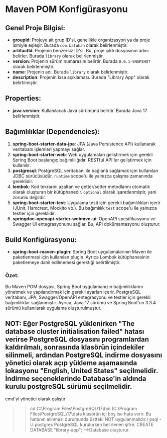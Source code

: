 # Maven POM Konfigürasyonu

## Genel Proje Bilgisi:
- **groupId**: Projeye ait grup ID'si, genellikle organizasyon ya da proje ismiyle eşleşir. Burada `com.batuhan` olarak belirlenmiştir.
- **artifactId**: Projenin benzersiz ID'si. Bu, proje çıktı dosyasının adını belirler. Burada `library` olarak belirlenmiştir.
- **version**: Projenin sürüm numarasını belirtir. Burada `0.0.1-SNAPSHOT` olarak belirlenmiştir.
- **name**: Projenin adı. Burada `library` olarak belirlenmiştir.
- **description**: Projenin kısa açıklaması. Burada "Library App" olarak belirtilmiştir.

## Properties:
- **java.version**: Kullanılacak Java sürümünü belirtir. Burada Java 17 belirlenmiştir.

## Bağımlılıklar (Dependencies):
1. **spring-boot-starter-data-jpa**: JPA (Java Persistence API) kullanarak veritabanı işlemleri yapmayı sağlar.
2. **spring-boot-starter-web**: Web uygulamaları geliştirmek için gerekli Spring Boot başlangıç bağımlılığıdır. RESTful API'ler geliştirmek için kullanılır.
3. **postgresql**: PostgreSQL veritabanı ile bağlantı sağlamak için kullanılan JDBC sürücüsüdür. `runtime` scope'u ile yalnızca çalışma zamanında gereklidir.
4. **lombok**: Kod tekrarını azaltan ve getter/setter metodlarını otomatik olarak oluşturan bir kütüphanedir. `optional` olarak işaretlenmiştir, yani zorunlu değildir.
5. **spring-boot-starter-test**: Uygulama testi için gerekli bağımlılıkları içerir (JUnit, Hamcrest, Mockito vb.). Bu bağımlılık `test` scope'u ile yalnızca testler için gereklidir.
6. **springdoc-openapi-starter-webmvc-ui**: OpenAPI spesifikasyonu ve Swagger UI entegrasyonunu sağlar. Bu, API dokümantasyonu oluşturur.

## Build Konfigürasyonu:
- **spring-boot-maven-plugin**: Spring Boot uygulamalarının Maven ile paketlenmesi için kullanılan plugin. Ayrıca Lombok kütüphanesinin paketlemeye dahil edilmemesi gerektiği belirtilmiştir.

### Özet:
Bu Maven POM dosyası, Spring Boot uygulamanızın bağımlılıklarını yönetmek ve yapılandırmak için gerekli ayarları içerir. PostgreSQL veritabanı, JPA, Swagger/OpenAPI entegrasyonu ve testler için gerekli bağımlılıklar sağlanmıştır. Ayrıca, Java 17 sürümü ve Spring Boot'un 3.3.4 sürümü kullanılarak uygulama oluşturulmuştur.

## NOT: Eğer PostgreSQL yüklenirken "The database cluster initialisation failed" hatası verirse PostgreSQL dosyasını programlardan kaldırılmalı, sonrasında klasörün içindekiler silinmeli, ardından PostgreSQL indirme dosyasını yönetici olarak açıp yükleme aşamasında lokasyonu "English, United States" seçilmelidir. İndirme seçeneklerinde Database'in aldında kurulu postgreSQL sürümü seçilmelidir.

cmd'yi yönetici olarak çalıştır
>> cd C:\Program Files\PostgreSQL\17\bin (C:\Program Files\PostgreSQL\17\data klasörün içi boş ise hata verir. Bu hatanın alınması durumunda üstteki NOT uygulanmalıdır.)
>> psql -U postgres
>> PostgreSQL kurulurken belirlenen şifre.
>> CREATE DATABASE "library-app"; -->Database oluşturur.